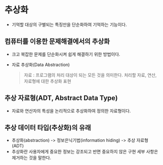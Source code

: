 # 추상화

- 기억할 대상의 구별되는 특징만을 단순화하여 기억하는 기능이다.


## 컴퓨터를 이용한 문제해결에서의 추상화

- 크고 복잡한 문제를 단순화시켜 쉽게 해결하기 위한 방법이다.

- 자료 추상화(Data Abstraction)
    > 자료 : 프로그램의 처리 대상이 되는 모든 것을 의미한다.
    > 처리할 자료, 연산, 자료형에 대한 추상화 표현


## 추상 자료형(ADT, Abstract Data Type)

- 자료와 연산자의 특성을 논리적으로 추상화하여 정의한 자료형이다.


## 추상 데이터 타입(추상화)의 유래

- 추상화(abstraction) -> 정보은닉기법(information hiding) -> 추상 자료형(ADT)
- 추상화란 사용자에게 중요한 정보는 강조되고 반면 중요하지 않은 구현 세부 사항은 제거하는 것을 말한다.